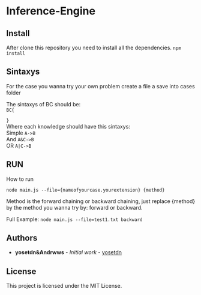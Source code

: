 # Inference-Engine

## Install
After clone this repository you need to install all the dependencies.
`npm install `


## Sintaxys
For the case you wanna try your own problem create a file a save into cases folder

The sintaxys of BC should be:<br>
`BC{ `   
` `  
`}`<br>
Where each knowledge should have this sintaxys:<br>
Simple
`A->B` <br>
And
`A&C->B`<br> 
OR
`A|C->B`<br>

## RUN
How to run

`node main.js --file={nameofyourcase.yourextension} {method}` 

Method is the forward chaining or backward chaining, just replace {method} by the method you wanna try by: forward or backward.

Full Example:
`node main.js --file=test1.txt backward`

## Authors

* **yosetdn&Andrwws** - *Initial work* - [yosetdn](https://github.com/yosetdn)


## License

This project is licensed under the MIT License.
